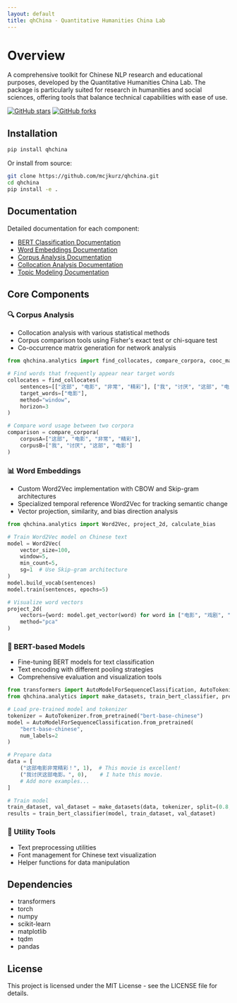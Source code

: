 ```yaml
---
layout: default
title: qhChina - Quantitative Humanities China Lab
---
```


# Overview

A comprehensive toolkit for Chinese NLP research and educational purposes, developed by the Quantitative Humanities China Lab. The package is particularly suited for research in humanities and social sciences, offering tools that balance technical capabilities with ease of use.

[![GitHub stars](https://img.shields.io/github/stars/mcjkurz/qhchina.svg?style=social&label=Star)](https://github.com/mcjkurz/qhchina)
[![GitHub forks](https://img.shields.io/github/forks/mcjkurz/qhchina.svg?style=social&label=Fork)](https://github.com/mcjkurz/qhchina/fork)


## Installation

```bash
pip install qhchina
```

Or install from source:

```bash
git clone https://github.com/mcjkurz/qhchina.git
cd qhchina
pip install -e .
```

## Documentation

Detailed documentation for each component:

- [BERT Classification Documentation](bert_classifier_docs.html)
- [Word Embeddings Documentation](word_embeddings_docs.html)
- [Corpus Analysis Documentation](corpora_docs.html)
- [Collocation Analysis Documentation](collocations_docs.html)
- [Topic Modeling Documentation](topic_modeling_docs.html)

## Core Components

### 🔍 Corpus Analysis

- Collocation analysis with various statistical methods
- Corpus comparison tools using Fisher's exact test or chi-square test
- Co-occurrence matrix generation for network analysis

```python
from qhchina.analytics import find_collocates, compare_corpora, cooc_matrix

# Find words that frequently appear near target words
collocates = find_collocates(
    sentences=[["这部", "电影", "非常", "精彩"], ["我", "讨厌", "这部", "电影"]], 
    target_words=["电影"], 
    method="window",
    horizon=3
)

# Compare word usage between two corpora
comparison = compare_corpora(
    corpusA=["这部", "电影", "非常", "精彩"], 
    corpusB=["我", "讨厌", "这部", "电影"]
)
```

### 📊 Word Embeddings

- Custom Word2Vec implementation with CBOW and Skip-gram architectures
- Specialized temporal reference Word2Vec for tracking semantic change
- Vector projection, similarity, and bias direction analysis

```python
from qhchina.analytics import Word2Vec, project_2d, calculate_bias

# Train Word2Vec model on Chinese text
model = Word2Vec(
    vector_size=100,
    window=5,
    min_count=5,
    sg=1  # Use Skip-gram architecture
)
model.build_vocab(sentences)
model.train(sentences, epochs=5)

# Visualize word vectors
project_2d(
    vectors={word: model.get_vector(word) for word in ["电影", "戏剧", "书籍", "电视"]},
    method="pca"
)
```

### 🤖 BERT-based Models

- Fine-tuning BERT models for text classification
- Text encoding with different pooling strategies
- Comprehensive evaluation and visualization tools

```python
from transformers import AutoModelForSequenceClassification, AutoTokenizer
from qhchina.analytics import make_datasets, train_bert_classifier, predict

# Load pre-trained model and tokenizer
tokenizer = AutoTokenizer.from_pretrained("bert-base-chinese")
model = AutoModelForSequenceClassification.from_pretrained(
    "bert-base-chinese", 
    num_labels=2
)

# Prepare data
data = [
    ("这部电影非常精彩！", 1),  # This movie is excellent!
    ("我讨厌这部电影。", 0),    # I hate this movie.
    # Add more examples...
]

# Train model
train_dataset, val_dataset = make_datasets(data, tokenizer, split=(0.8, 0.2))
results = train_bert_classifier(model, train_dataset, val_dataset)
```

### 🔧 Utility Tools

- Text preprocessing utilities
- Font management for Chinese text visualization
- Helper functions for data manipulation

## Dependencies

- transformers
- torch
- numpy
- scikit-learn
- matplotlib
- tqdm
- pandas

## License

This project is licensed under the MIT License - see the LICENSE file for details. 